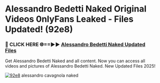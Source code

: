 # Alessandro Bedetti Naked Original Videos 0nlyFans Leaked - Files Updated! (92e8)

<h3>🔴 CLICK HERE 🌐==►► <a href="https://tinyurl.com/up5wt9bj" rel="nofollow">Alessandro Bedetti Naked Updated Files</a></h3>

Get Alessandro Bedetti Naked and all content. Now you can access all videos and pictures of Alessandro Bedetti Naked. New Updated Files 2025!

[![92e8](https://i.imgur.com/ABiUzMV.gif)](https://tinyurl.com/up5wt9bj)
alessandro cavagnola naked